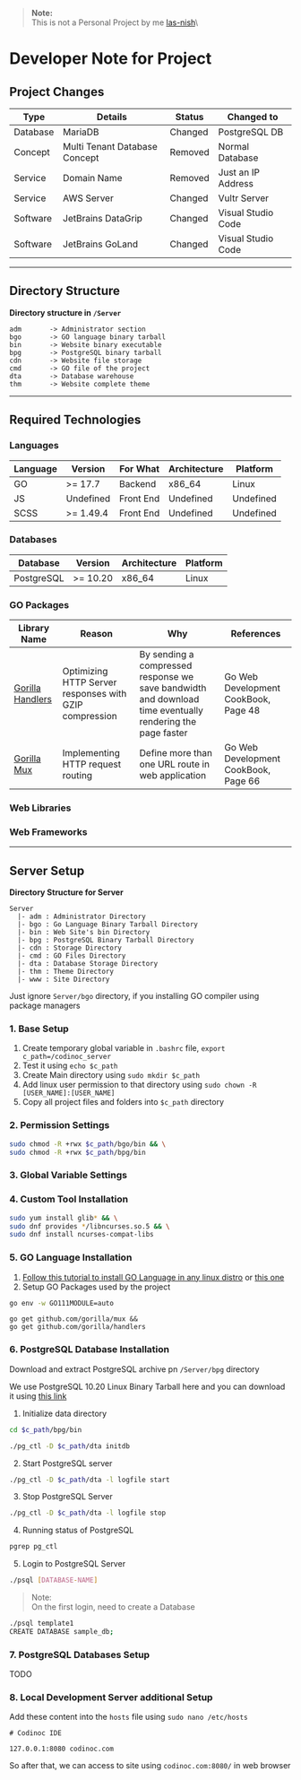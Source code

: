 > **Note:**\
> This is not a Personal Project by me [las-nish](https://github.com/las-nish/)\

# Developer Note for Project

## Project Changes

| Type | Details | Status | Changed to |
| -- | -- | -- | -- |
| Database | MariaDB | Changed | PostgreSQL DB |
| Concept | Multi Tenant Database Concept | Removed | Normal Database |
| Service | Domain Name | Removed | Just an IP Address |
| Service | AWS Server | Changed | Vultr Server |
| Software | JetBrains DataGrip | Changed | Visual Studio Code |
| Software | JetBrains GoLand | Changed | Visual Studio Code |

---

## Directory Structure

**Directory structure in `/Server`**

```
adm       -> Administrator section
bgo       -> GO language binary tarball
bin       -> Website binary executable
bpg       -> PostgreSQL binary tarball
cdn       -> Website file storage
cmd       -> GO file of the project
dta       -> Database warehouse
thm       -> Website complete theme
```

---

## Required Technologies

### Languages

| Language | Version | For What | Architecture | Platform |
| -- | -- | -- | -- | -- |
| GO | >= 17.7 | Backend | x86_64 | Linux |
| JS | Undefined | Front End | Undefined | Undefined |
| SCSS | >= 1.49.4 | Front End | Undefined | Undefined |

### Databases

| Database | Version | Architecture | Platform |
| -- | -- | -- | -- |
| PostgreSQL | >= 10.20 | x86_64 | Linux |

### GO Packages

| Library Name | Reason | Why | References |
| -- | -- | -- | -- |
| [Gorilla Handlers](https://github.com/gorilla/handlers) | Optimizing HTTP Server responses with GZIP compression | By sending a compressed response we save bandwidth and download time eventually rendering the page faster | Go Web Development CookBook, Page 48 |
| [Gorilla Mux](https://github.com/gorilla/mux) | Implementing HTTP request routing | Define more than one URL route in web application | Go Web Development CookBook, Page 66 |

### Web Libraries

### Web Frameworks

---

## Server Setup

**Directory Structure for Server**

```
Server
  |- adm : Administrator Directory
  |- bgo : Go Language Binary Tarball Directory
  |- bin : Web Site's bin Directory
  |- bpg : PostgreSQL Binary Tarball Directory
  |- cdn : Storage Directory
  |- cmd : GO Files Directory
  |- dta : Database Storage Directory
  |- thm : Theme Directory
  |- www : Site Directory
```

Just ignore `Server/bgo` directory, if you installing GO compiler using package managers

### 1. Base Setup

1. Create temporary global variable in `.bashrc` file, `export c_path=/codinoc_server`
2. Test it using `echo $c_path`
3. Create Main directory using `sudo mkdir $c_path`
4. Add linux user permission to that directory using `sudo chown -R [USER_NAME]:[USER_NAME]`
5. Copy all project files and folders into `$c_path` directory

### 2. Permission Settings

```sh
sudo chmod -R +rwx $c_path/bgo/bin && \
sudo chmod -R +rwx $c_path/bpg/bin
```

### 3. Global Variable Settings

### 4. Custom Tool Installation

```sh
sudo yum install glib* && \
sudo dnf provides */libncurses.so.5 && \
sudo dnf install ncurses-compat-libs
```

### 5. GO Language Installation

1. [Follow this tutorial to install GO Language in any linux distro](https://golangdocs.com/install-go-linux) or [this one](https://linuxtect.com/how-to-install-go-golang-in-linux/)
2. Setup GO Packages used by the project

```sh
go env -w GO111MODULE=auto
```

```
go get github.com/gorilla/mux &&
go get github.com/gorilla/handlers
```

### 6. PostgreSQL Database Installation

Download and extract PostgreSQL archive pn `/Server/bpg` directory

We use PostgreSQL 10.20 Linux Binary Tarball here and you can download it using [this link](https://sbp.enterprisedb.com/getfile.jsp?fileid=1257992)

1. Initialize data directory

```sh
cd $c_path/bpg/bin
```

```sh
./pg_ctl -D $c_path/dta initdb
```

2. Start PostgreSQL server

```sh
./pg_ctl -D $c_path/dta -l logfile start
```

3. Stop PostgreSQL Server

```sh
./pg_ctl -D $c_path/dta -l logfile stop
```

4. Running status of PostgreSQL

```sh
pgrep pg_ctl
```

5. Login to PostgreSQL Server

```sh
./psql [DATABASE-NAME]
```

> Note:\
> On the first login, need to create a Database

```sh
./psql template1
CREATE DATABASE sample_db;
```

### 7. PostgreSQL Databases Setup

TODO

### 8. Local Development Server additional Setup

Add these content into the `hosts` file using `sudo nano /etc/hosts`

```
# Codinoc IDE

127.0.0.1:8080 codinoc.com
```

So after that, we can access to site using `codinoc.com:8080/` in web browser
